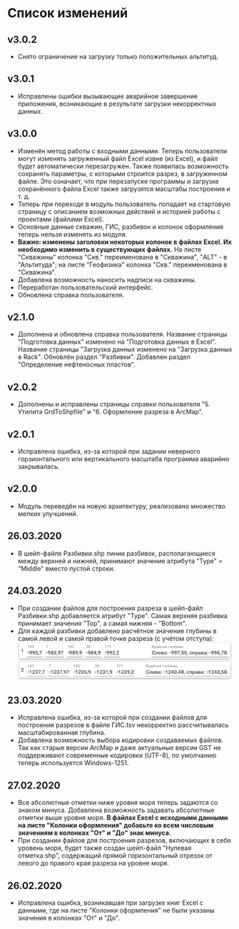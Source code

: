 # Список изменений

## v3.0.2

- Снято ограничение на загрузку только положительных альтитуд.

## v3.0.1

- Исправлены ошибки вызывающие аварийное завершение приложения, возникающие в результате загрузки некорректных данных.

## v3.0.0

- Изменён метод работы с входными данными. Теперь пользователи могут изменять загруженный файл Excel извне (из Excel), и файл будет автоматически перезагружен. Также появилась возможность сохранять параметры, с которыми строится разрез, в загруженном файле. Это означает, что при перезапуске программы и загрузке сохранённого файла Excel также загрузятся масштабы построения и т. д.
- Теперь при переходе в модуль пользователь попадает на стартовую страницу с описанием возможных действий и историей работы с проектами (файлами Excel).
- Основные данные скважин, ГИС, разбивок и колонок оформления теперь нельзя изменять из модуля.
- **Важно: изменены заголовки некоторых колонок в файлах Excel. Их необходимо изменить в существующих файлах.** На листе "Скважины" колонка "Скв." переименована в "Скважина", "ALT" - в "Альтитуда"; на листе "Геофизика" колонка "Скв." переименована в "Скважина". 
- Добавлена возможность наносить надписи на скважины. 
- Переработан пользовательский интерфейс.
- Обновлена справка пользователя.

## v2.1.0

- Дополнена и обновлена справка пользователя. Название страницы "Подготовка данных" изменено на "Подготовка данных в Excel". Название страницы "Загрузка данных изменено на "Загрузка данных в Rack". Обновлён раздел "Разбивки". Добавлен раздел "Определение нефтеносных пластов".

## v2.0.2

- Дополнены и исправлены страницы справки пользователя "5. Утилита GrdToShpfile" и "6. Оформление разреза в ArcMap".

## v2.0.1

- Исправлена ошибка, из-за которой при задании неверного горзионтального или вертикального масштаба программа аварийно закрывалась.

## v2.0.0

- Модуль переведён на новую архитектуру, реализовано множество мелких улучшений.

## 26.03.2020

- В шейп-файле Разбивки.shp линии разбивок, располагающиеся между верхней и нижней, принимают значение атрибута "Type" = "Middle" вместо пустой строки.

## 24.03.2020

- При создании файлов для построения разреза в шейп-файл Разбивки.shp добавляется атрибут "Type". Самая верхняя разбивка принимает значения "Top", а самая нижняя - "Bottom".
- Для каждой разбивки добавлено расчётное значение глубины в самой левой и самой правой точке разреза (с учётом отступа):  
![](Rack.GeoSections.1.png) 

## 23.03.2020

- Исправлена ошибка, из-за которой при создании файлов для построения разрезов в файле ГИС.tsv некорректно рассчитывалась масштабированная глубина.
- Добавлена возможность выбора кодировки создаваемых файлов. Так как старые версии ArcMap и даже актуальные версии GST не поддерживают современные кодировки (UTF-8), по умолчанию теперь используется Windows-1251.

## 27.02.2020

- Все абсолютные отметки ниже уровня моря теперь задаются со знаком минуса. Добавлена возможность задавать абсолютные отметки выше уровня моря. **В файлах Excel с исходными данными на листе "Колонки оформления" добавьте ко всем числовым значениям в колонках "От" и "До" знак минуса.**
- При создании файлов для построения разрезов, включающих в себя уровень моря, будет также создан шейп-файл "Нулевая отметка.shp", содержащий прямой горизонтальный отрезок от левого до правого края разреза на уровне моря. 

## 26.02.2020

- Исправлена ошибка, возникавшая при загрузке книг Excel с данными, где на листе "Колонки оформления" не были указаны значения в колонках "От" и "До". 
